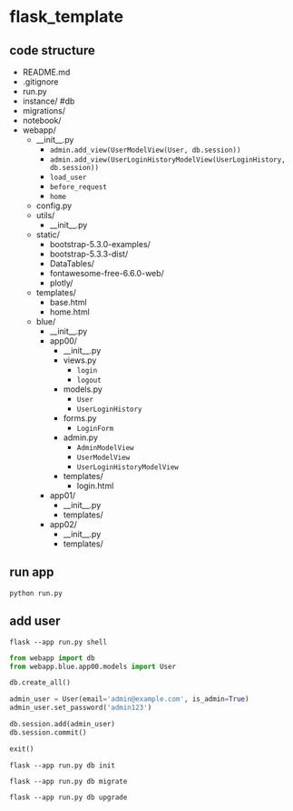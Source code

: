 # flask_template

## code structure

* README.md
* .gitignore
* run.py
* instance/ #db
* migrations/
* notebook/
* webapp/
  * \_\_init\_\_.py
    * `admin.add_view(UserModelView(User, db.session))`
    * `admin.add_view(UserLoginHistoryModelView(UserLoginHistory, db.session))`
    * `load_user`
    * `before_request`
    * `home`
  * config.py
  * utils/
    * \_\_init\_\_.py
  * static/
    * bootstrap-5.3.0-examples/
    * bootstrap-5.3.3-dist/
    * DataTables/
    * fontawesome-free-6.6.0-web/
    * plotly/
  * templates/
    * base.html
    * home.html
  * blue/
    * \_\_init\_\_.py
    * app00/
      * \_\_init\_\_.py
      * views.py
        * `login`
        * `logout`
      * models.py
        * `User`
        * `UserLoginHistory`
      * forms.py
        * `LoginForm`
      * admin.py
        * `AdminModelView`
        * `UserModelView`
        * `UserLoginHistoryModelView`
      * templates/
        * login.html
    * app01/
      * \_\_init\_\_.py
      * templates/
    * app02/
      * \_\_init\_\_.py
      * templates/

## run app

`python run.py`

## add user

`flask --app run.py shell`

```python
from webapp import db
from webapp.blue.app00.models import User

db.create_all()

admin_user = User(email='admin@example.com', is_admin=True)
admin_user.set_password('admin123')

db.session.add(admin_user)
db.session.commit()

exit()
```

`flask --app run.py db init`

`flask --app run.py db migrate`

`flask --app run.py db upgrade`
